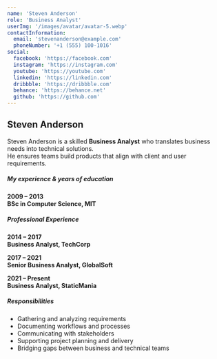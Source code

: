 ```yaml
---
name: 'Steven Anderson'
role: 'Business Analyst'
userImg: '/images/avatar/avatar-5.webp'
contactInformation:
  email: 'stevenanderson@example.com'
  phoneNumber: '+1 (555) 100-1016'
social:
  facebook: 'https://facebook.com'
  instagram: 'https://instagram.com'
  youtube: 'https://youtube.com'
  linkedin: 'https://linkedin.com'
  dribbble: 'https://dribbble.com'
  behance: 'https://behance.net'
  github: 'https://github.com'
---
```


## Steven Anderson

Steven Anderson is a skilled **Business Analyst** who translates business needs into technical solutions.  
He ensures teams build products that align with client and user requirements.

##### My experience & years of education

**2009 – 2013**  
**BSc in Computer Science, MIT**

##### Professional Experience

**2014 – 2017**  
**Business Analyst, TechCorp**

**2017 – 2021**  
**Senior Business Analyst, GlobalSoft**

**2021 – Present**  
**Business Analyst, StaticMania**

##### Responsibilities

- Gathering and analyzing requirements
- Documenting workflows and processes
- Communicating with stakeholders
- Supporting project planning and delivery
- Bridging gaps between business and technical teams

